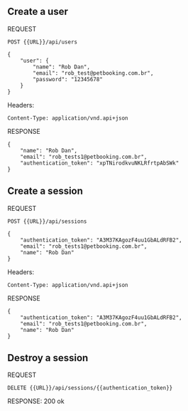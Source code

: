 ## Create a user
REQUEST
```
POST {{URL}}/api/users

{
	"user": {
		"name": "Rob Dan",
		"email": "rob_test@petbooking.com.br",
		"password": "12345678"
	}
}
```
Headers: 
```
Content-Type: application/vnd.api+json
```




RESPONSE
```
{
    "name": "Rob Dan",
    "email": "rob_tests1@petbooking.com.br",
    "authentication_token": "xpTNirodkvuNKLRfrtpAbSWk"
}
```


## Create a session
REQUEST
```
POST {{URL}}/api/sessions

{
    "authentication_token": "A3M37KAgozF4uu1GbALdRFB2",
    "email": "rob_tests1@petbooking.com.br",
    "name": "Rob Dan"
}
```
Headers: 
```
Content-Type: application/vnd.api+json
```


RESPONSE
```
{
    "authentication_token": "A3M37KAgozF4uu1GbALdRFB2",
    "email": "rob_tests1@petbooking.com.br",
    "name": "Rob Dan"
}
```

## Destroy a session

REQUEST
```
DELETE {{URL}}/api/sessions/{{authentication_token}}
```



RESPONSE: 200 ok

